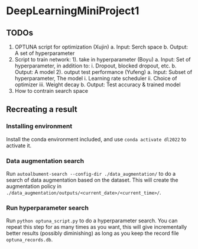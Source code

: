 # DeepLearningMiniProject1
## TODOs
1. OPTUNA script for optimization (Xujin)
    a. Input: Serch space
    b. Output: A set of hyperparameter
2. Script to train network: 
    1). take in hyperparameter (Boyu)
        a. Input: Set of hyperparameter, in addition to:
            i. Dropout, blocked dropout, etc.
        b. Output: A model
    2). output test performance (Yufeng)
        a. Input: Subset of hyperparameter, The model
            i. Learning rate scheduler
            ii. Choice of optimizer
            iii. Weight decay
        b. Output: Test accuracy & trained model
3. How to contrain search space

## Recreating a result
### Installing environment
Install the conda environment included, and use `conda activate dl2022` to activate it.
### Data augmentation search
Run `autoalbument-search --config-dir ./data_augmentation/` to do a search of data augmentation based on the dataset. This will create the augmentation policy in `./data_augmentation/outputs/<current_date>/<current_time>/`.
### Run hyperparameter search
Run `python optuna_script.py` to do a hyperparameter search. You can repeat this step for as many times as you want, this will give incrementally better results (possibly diminishing) as long as you keep the record file `optuna_records.db`.
